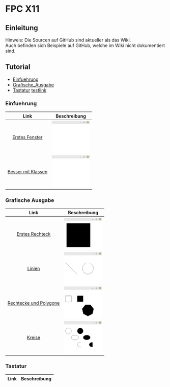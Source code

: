 # FPC X11
## Einleitung
Hinweis: Die Sourcen auf GitHub sind aktueller als das Wiki.<br>
Auch befinden sich Beispiele auf GitHub, welche im Wiki nicht dokumentiert sind.<br>
## Tutorial
* [Einfuehrung](#einfuehrung)
* [Grafische_Ausgabe](#grafische-ausgabe)
* [Tastatur](#tastatur)
 [testlink](#radiobutton)
### Einfuehrung
| Link | Beschreibung
| :---: | ---
| [Erstes Fenster](01_-_Einfuehrung/10_-_Erstes_Fenster/readme.md) | <img src="01_-_Einfuehrung/10_-_Erstes_Fenster/image.png" height="100px">
| [Besser mit Klassen](01_-_Einfuehrung/20_-_Besser_mit_Klassen/readme.md) | <img src="01_-_Einfuehrung/20_-_Besser_mit_Klassen/image.png" height="100px">
### Grafische Ausgabe
| Link | Beschreibung
| :---: | ---
| [Erstes Rechteck](02_-_Grafische_Ausgabe/10_-_Erstes_Rechteck/readme.md) | <img src="02_-_Grafische_Ausgabe/10_-_Erstes_Rechteck/image.png" height="100px">
| [Linien](02_-_Grafische_Ausgabe/22_-_Linien/readme.md) | <img src="02_-_Grafische_Ausgabe/22_-_Linien/image.png" height="100px">
| [Rechtecke und Polygone](02_-_Grafische_Ausgabe/25_-_Rechtecke_und_Polygone/readme.md) | <img src="02_-_Grafische_Ausgabe/25_-_Rechtecke_und_Polygone/image.png" height="100px">
| [Kreise](02_-_Grafische_Ausgabe/35_-_Kreise/readme.md) | <img src="02_-_Grafische_Ausgabe/35_-_Kreise/image.png" height="100px">
### Tastatur
| Link | Beschreibung
| :---: | ---
